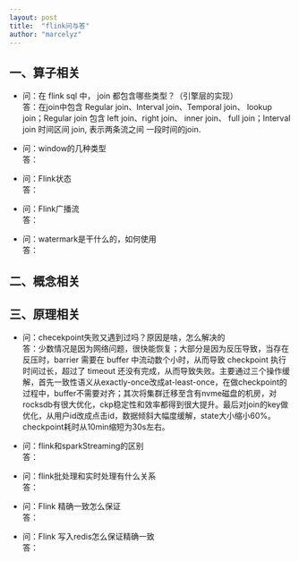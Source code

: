 ```yaml
---
layout: post
title:  "flink问与答"
author: "marcelyz"
---
```


## 一、算子相关
- 问：在 flink sql 中， join 都包含哪些类型？（引擎层的实现）<br/>
答：在join中包含 Regular join、Interval join、Temporal join、 lookup join；Regular join 包含 left join、right join、 inner join、 full join；Interval join 时间区间 join, 表示两条流之间 一段时间的join.

- 问：window的几种类型<br/>
答：

- 问：Flink状态<br/>
答：

- 问：Flink广播流<br/>
答：

- 问：watermark是干什么的，如何使用<br/>
答：

## 二、概念相关


## 三、原理相关
- 问：checekpoint失败又遇到过吗？原因是啥，怎么解决的<br/>
答：少数情况是因为网络问题，很快能恢复；大部分是因为反压导致，当存在反压时，barrier 需要在 buffer 中流动数个小时，从而导致 checkpoint 执行时间过长，超过了 timeout 还没有完成，从而导致失败。主要通过三个操作缓解，首先一致性语义从exactly-once改成at-least-once，在做checkpoint的过程中，buffer不需要对齐；其次将集群迁移至含有nvme磁盘的机房，对rocksdb有很大优化，ckp稳定性和效率都得到很大提升。最后对join的key做优化，从用户id改成点击id，数据倾斜大幅度缓解，state大小缩小60%。checkpoint耗时从10min缩短为30s左右。

- 问：flink和sparkStreaming的区别<br/>
答：

- 问：flink批处理和实时处理有什么关系<br/>
答：

- 问：Flink 精确一致怎么保证<br/>
答：

- 问：Flink 写入redis怎么保证精确一致<br/>
答：